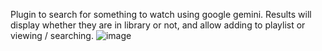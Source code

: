 Plugin to search for something to watch using google gemini.
Results will display whether they are in library or not, and allow adding to playlist or viewing / searching.
![image](https://github.com/user-attachments/assets/bc4712d2-b077-4f2c-bc97-0f46b369291a)
